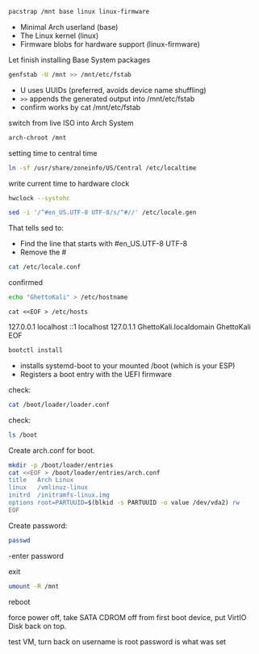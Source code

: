 ```bash
pacstrap /mnt base linux linux-firmware
```
- Minimal Arch userland (base)
- The Linux kernel (linux)
- Firmware blobs for hardware support (linux-firmware)

Let finish installing Base System packages

```bash
genfstab -U /mnt >> /mnt/etc/fstab
```

- U uses UUIDs (preferred, avoids device name shuffling)
- `>>` appends the generated output into /mnt/etc/fstab
- confirm works by cat /mnt/etc/fstab

switch from live ISO into Arch System

```bash
arch-chroot /mnt
```

setting time to central time
```bash
ln -sf /usr/share/zoneinfo/US/Central /etc/localtime
```

write current time to hardware clock
```bash
hwclock --systohc
```

```bash
sed -i '/^#en_US.UTF-8 UTF-8/s/^#//' /etc/locale.gen
```
That tells sed to:
- Find the line that starts with #en_US.UTF-8 UTF-8
- Remove the #

```bash
cat /etc/locale.conf
```
confirmed

```bash
echo "GhettoKali" > /etc/hostname
```

```
cat <<EOF > /etc/hosts
```

127.0.0.1   localhost
::1         localhost
127.0.1.1   GhettoKali.localdomain GhettoKali
EOF

```bash
bootctl install
```
- installs systemd-boot to your mounted /boot (which is your ESP)
- Registers a boot entry with the UEFI firmware

check: 
```bash
cat /boot/loader/loader.conf
```
check: 
```bash
ls /boot
```
Create arch.conf for boot.
```bash
mkdir -p /boot/loader/entries
cat <<EOF > /boot/loader/entries/arch.conf
title   Arch Linux
linux   /vmlinuz-linux
initrd  /initramfs-linux.img
options root=PARTUUID=$(blkid -s PARTUUID -o value /dev/vda2) rw
EOF
```
Create password:
```bash
passwd
```
-enter password

exit
```bash
umount -R /mnt
```
reboot

force power off, take SATA CDROM off from first boot device, put VirtIO Disk back on top.

test VM, turn back on
username is root
password is what was set
